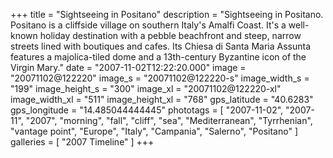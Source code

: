 +++
title = "Sightseeing in Positano"
description = "Sightseeing in Positano. Positano is a cliffside village on southern Italy's Amalfi Coast. It's a well-known holiday destination with a pebble beachfront and steep, narrow streets lined with boutiques and cafes. Its Chiesa di Santa Maria Assunta features a majolica-tiled dome and a 13th-century Byzantine icon of the Virgin Mary."
date = "2007-11-02T12:22:20.000"
image = "20071102@122220"
image_s = "20071102@122220-s"
image_width_s = "199"
image_height_s = "300"
image_xl = "20071102@122220-xl"
image_width_xl = "511"
image_height_xl = "768"
gps_latitude = "40.6283"
gps_longitude = "14.485044444445"
phototags = [ "2007-11-02", "2007-11", "2007", "morning", "fall", "cliff", "sea", "Mediterranean", "Tyrrhenian", "vantage point", "Europe", "Italy", "Campania", "Salerno", "Positano" ]
galleries = [ "2007 Timeline" ]
+++
